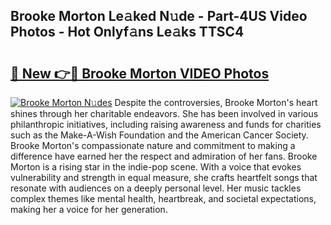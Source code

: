 ## Brooke Morton Le𝚊ked N𝚞de - Part-4US Video Photos - Hot Onlyf𝚊ns Le𝚊ks TTSC4

# <h2><a href="http://ab47339.deff.icu/?id=Brooke+Morton">🔗 New 👉🔴 Brooke Morton VIDEO Photos</a></h2>

[![Brooke Morton N𝚞des](https://i.imgur.com/rIISA9y.gif)](http://ab47339.deff.icu/?id=Brooke+Morton)
Despite the controversies, Brooke Morton's heart shines through her charitable endeavors. She has been involved in various philanthropic initiatives, including raising awareness and funds for charities such as the Make-A-Wish Foundation and the American Cancer Society. Brooke Morton's compassionate nature and commitment to making a difference have earned her the respect and admiration of her fans. Brooke Morton is a rising star in the indie-pop scene. With a voice that evokes vulnerability and strength in equal measure, she crafts heartfelt songs that resonate with audiences on a deeply personal level. Her music tackles complex themes like mental health, heartbreak, and societal expectations, making her a voice for her generation.
